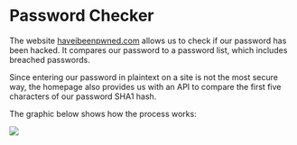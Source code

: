 # Password Checker

The website [haveibeenpwned.com](https://haveibeenpwned.com) allows us to check if our password has been hacked. 
It compares our password to a password list, which includes breached passwords. 

Since entering our password in plaintext on a site is not the most secure way, the homepage also provides us with an API to compare the first five characters of our password SHA1 hash.

The graphic below shows how the process works:

![](https://i.imgur.com/292sBmi.png)

